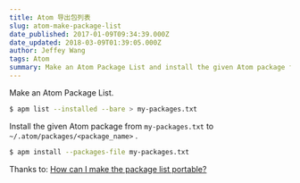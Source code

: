 ```yaml
---
title: Atom 导出包列表
slug: atom-make-package-list
date_published: 2017-01-09T09:34:39.000Z
date_updated: 2018-03-09T01:39:05.000Z
author: Jeffey Wang
tags: Atom
summary: Make an Atom Package List and install the given Atom package from `my-packages.txt` to `~/.atom/packages/<package_name>` .
---
```


Make an Atom Package List.

```bash
$ apm list --installed --bare > my-packages.txt
```

Install the given Atom package from `my-packages.txt` to `~/.atom/packages/<package_name>` .

```bash
$ apm install --packages-file my-packages.txt
```

Thanks to: [How can I make the package list portable?](https://discuss.atom.io/t/how-can-i-make-the-package-list-portable/12433)
